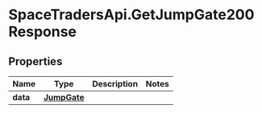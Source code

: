 # SpaceTradersApi.GetJumpGate200Response

## Properties

Name | Type | Description | Notes
------------ | ------------- | ------------- | -------------
**data** | [**JumpGate**](JumpGate.md) |  | 


